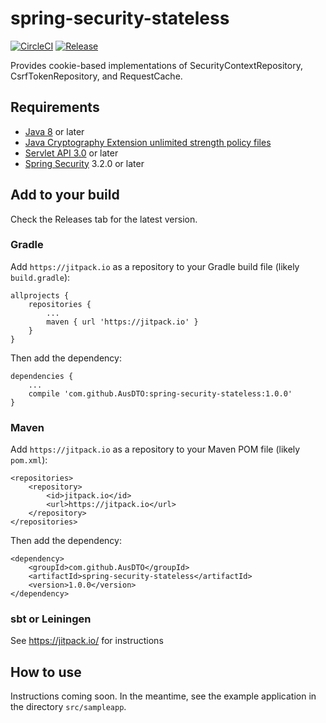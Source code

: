 # spring-security-stateless

[![CircleCI](https://circleci.com/gh/AusDTO/spring-security-stateless.svg?style=svg)](https://circleci.com/gh/AusDTO/spring-security-stateless) [![Release](https://jitpack.io/v/AusDTO/spring-security-stateless.svg)](https://jitpack.io/#AusDTO/spring-security-stateless)

Provides cookie-based implementations of SecurityContextRepository, CsrfTokenRepository, and RequestCache.

## Requirements

- [Java 8](http://www.oracle.com/technetwork/java/javase/downloads/jdk8-downloads-2133151.html) or later
- [Java Cryptography Extension unlimited strength policy files](http://www.oracle.com/technetwork/java/javase/downloads/jce8-download-2133166.html)
- [Servlet API 3.0](http://download.oracle.com/otndocs/jcp/servlet-3.0-fr-eval-oth-JSpec/) or later
- [Spring Security](http://projects.spring.io/spring-security/) 3.2.0 or later

## Add to your build

Check the Releases tab for the latest version. 

### Gradle

Add `https://jitpack.io` as a repository to your Gradle build file (likely `build.gradle`):

    allprojects {
        repositories {
            ...
            maven { url 'https://jitpack.io' }
        }
    }

Then add the dependency:

    dependencies {
        ...
        compile 'com.github.AusDTO:spring-security-stateless:1.0.0'
    }

### Maven

Add `https://jitpack.io` as a repository to your Maven POM file (likely `pom.xml`):


    <repositories>
        <repository>
            <id>jitpack.io</id>
            <url>https://jitpack.io</url>
        </repository>
    </repositories>

Then add the dependency:

    <dependency>
        <groupId>com.github.AusDTO</groupId>
        <artifactId>spring-security-stateless</artifactId>
        <version>1.0.0</version>
    </dependency>

### sbt or Leiningen

See <https://jitpack.io/> for instructions

## How to use

Instructions coming soon. In the meantime, see the example application in the directory `src/sampleapp`.
